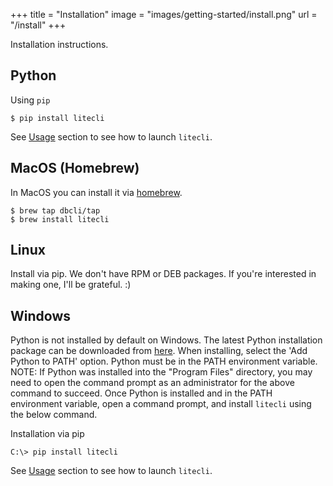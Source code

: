+++
title = "Installation"
image = "images/getting-started/install.png"
url = "/install"
+++

Installation instructions.

<!--more-->

## Python


Using `pip`

    $ pip install litecli
    

See [Usage](/usage) section to see how to launch `litecli`.

## MacOS (Homebrew)

In MacOS you can install it via [homebrew](https://brew.sh/).

    $ brew tap dbcli/tap
    $ brew install litecli

## Linux

Install via pip. We don't have RPM or DEB packages. If you're interested in making one, I'll be grateful. :)

## Windows

Python is not installed by default on Windows. The latest Python installation
package can be downloaded from [here](https://www.python.org/downloads/). When installing, select the 'Add Python to
PATH' option. Python must be in the PATH environment variable. NOTE: If Python
was installed into the "Program Files" directory, you may need to open the
command prompt as an administrator for the above command to succeed. Once
Python is installed and in the PATH environment variable, open a command
prompt, and install `litecli` using the below command.

Installation via pip

```
C:\> pip install litecli
```

See [Usage](/usage) section to see how to launch `litecli`.
